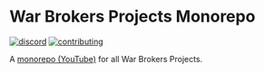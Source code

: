 # War Brokers Projects Monorepo

[![discord](https://img.shields.io/badge/discord-5865F2?style=for-the-badge&logo=discord&logoColor=white)](https://discord.gg/synPSeuNFK)
[![contributing](https://img.shields.io/badge/contributing-yellow?style=for-the-badge)](./CONTRIBUTING.md)

A [monorepo (YouTube)](https://www.youtube.com/watch?v=9iU_IE6vnJ8) for all War Brokers Projects.
